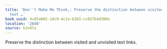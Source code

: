 ```yaml
---
title: 'Don''t Make Me Think,: Preserve the distinction between visited and unvisited
  text …'
book_uuid: 4c05a002-1dc9-4c1a-b283-cc027b4d306e
location: '2640'
source: kindle
---
```


Preserve the distinction between visited and unvisited text links.